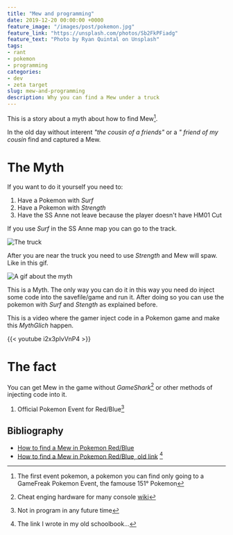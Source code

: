 ```yaml
---
title: "Mew and programming"
date: 2019-12-20 00:00:00 +0000
feature_image: "/images/post/pokemon.jpg"
feature_link: "https://unsplash.com/photos/Sb2FkPFiadg"
feature_text: "Photo by Ryan Quintal on Unsplash"
tags:
- rant
- pokemon
- programming
categories:
- dev
- zeta target
slug: mew-and-programming
description: Why you can find a Mew under a truck
---
```


This is a story about a myth about how to find Mew[^1].

In the old day without interent *"the cousin of a friends"* or a *" friend of my cousin* find and captured a Mew.

# The Myth
If you want to do it yourself you need to:

1. Have a Pokemon with *Surf*
2. Have a Pokemon with *Strength*	
3. Have the SS Anne not leave because the player doesn't have HM01 Cut

If you use *Surf* in the SS Anne map you can go to the track.

![The truck](/images/post/mew/truck.jpg)

After you are near the truck you need to use *Strength* and Mew will spaw.
Like in this gif.

![A gif about the myth](/images/post/mew/mew.gif)

This is a Myth. The only way you can do it in this way you need do inject some code into the savefile/game and run it. After doing so you can use the pokemon with *Surf* and *Stength* as explained before.

This is a video where the gamer inject code in a Pokemon game and make this *MythGlich* happen.

{{< youtube i2x3pIvVnP4 >}}

# The fact

You can get Mew in the game without *GameShark*[^2] or other methods of injecting code into it.

1. Official Pokemon Event for Red/Blue[^3]

## Bibliography
- [How to find a Mew in Pokemon Red/Blue](https://www.wikihow.com/Find-Mew-in-Pok%C3%A9mon-Red/Blue)
- [How to find a Mew in Pokemon Red/Blue, old link](http://pokedex.kary.ca/catchmew.shtml) [^biblio1]

[^1]: The first event pokemon, a pokemon you can find only going to a GameFreak Pokemon Event, the famouse 151° Pokemon
[^biblio1]: The link I wrote in my old schoolbook... 
[^2]: Cheat enging hardware for many console [wiki](https://en.wikipedia.org/wiki/GameShark)
[^3]: Not in program in any future time
